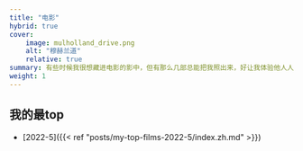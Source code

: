 ```yaml
---
title: "电影"
hybrid: true
cover:
    image: mulholland_drive.png
    alt: "穆赫兰道"
    relative: true
summary: 有些时候我很想藏进电影的影中，但有那么几部总能把我照出来，好让我体验他人人生的同时更加敏锐地感受自己的生活。
weight: 1
---
```


## 我的最top
- [2022-5]({{< ref "posts/my-top-films-2022-5/index.zh.md" >}})
